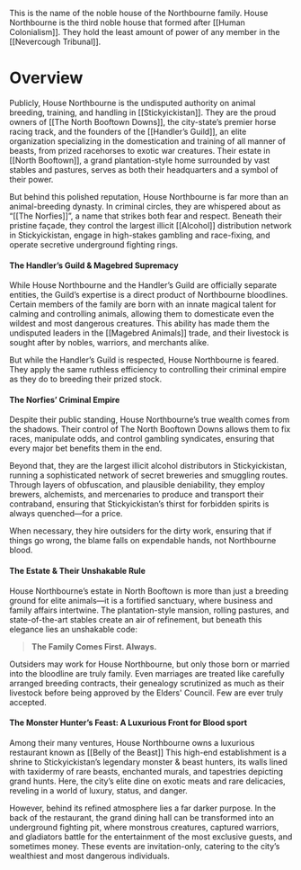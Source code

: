 This is the name of the noble house of the Northbourne family. House Northbourne is the third noble house that formed after [[Human Colonialism]]. They hold the least amount of power of any member in the [[Nevercough Tribunal]].
# Overview

Publicly, House Northbourne is the undisputed authority on animal breeding, training, and handling in [[Stickyickistan]]. They are the proud owners of [[The North Booftown Downs]], the city-state’s premier horse racing track, and the founders of the [[Handler’s Guild]], an elite organization specializing in the domestication and training of all manner of beasts, from prized racehorses to exotic war creatures. Their estate in [[North Booftown]], a grand plantation-style home surrounded by vast stables and pastures, serves as both their headquarters and a symbol of their power.

But behind this polished reputation, House Northbourne is far more than an animal-breeding dynasty. In criminal circles, they are whispered about as “[[The Norfies]]”, a name that strikes both fear and respect. Beneath their pristine façade, they control the largest illicit [[Alcohol]] distribution network in Stickyickistan, engage in high-stakes gambling and race-fixing, and operate secretive underground fighting rings.
#### **The Handler’s Guild & Magebred Supremacy**

While House Northbourne and the Handler’s Guild are officially separate entities, the Guild’s expertise is a direct product of Northbourne bloodlines. Certain members of the family are born with an innate magical talent for calming and controlling animals, allowing them to domesticate even the wildest and most dangerous creatures. This ability has made them the undisputed leaders in the [[Magebred Animals]] trade, and their livestock is sought after by nobles, warriors, and merchants alike.

But while the Handler’s Guild is respected, House Northbourne is feared. They apply the same ruthless efficiency to controlling their criminal empire as they do to breeding their prized stock.
#### **The Norfies’ Criminal Empire**

Despite their public standing, House Northbourne’s true wealth comes from the shadows. Their control of The North Booftown Downs allows them to fix races, manipulate odds, and control gambling syndicates, ensuring that every major bet benefits them in the end.

Beyond that, they are the largest illicit alcohol distributors in Stickyickistan, running a sophisticated network of secret breweries and smuggling routes. Through layers of obfuscation, and plausible deniability, they employ brewers, alchemists, and mercenaries to produce and transport their contraband, ensuring that Stickyickistan’s thirst for forbidden spirits is always quenched—for a price.

When necessary, they hire outsiders for the dirty work, ensuring that if things go wrong, the blame falls on expendable hands, not Northbourne blood.
#### **The Estate & Their Unshakable Rule**

House Northbourne’s estate in North Booftown is more than just a breeding ground for elite animals—it is a fortified sanctuary, where business and family affairs intertwine. The plantation-style mansion, rolling pastures, and state-of-the-art stables create an air of refinement, but beneath this elegance lies an unshakable code:

> **The Family Comes First. Always.**

Outsiders may work for House Northbourne, but only those born or married into the bloodline are truly family. Even marriages are treated like carefully arranged breeding contracts, their genealogy scrutinized as much as their livestock before being approved by the Elders' Council. Few are ever truly accepted.
#### **The Monster Hunter’s Feast: A Luxurious Front for Blood sport**

Among their many ventures, House Northbourne owns a luxurious restaurant known as [[Belly of the Beast]] This high-end establishment is a shrine to Stickyickistan’s legendary monster & beast hunters, its walls lined with taxidermy of rare beasts, enchanted murals, and tapestries depicting grand hunts. Here, the city’s elite dine on exotic meats and rare delicacies, reveling in a world of luxury, status, and danger.

However, behind its refined atmosphere lies a far darker purpose. In the back of the restaurant, the grand dining hall can be transformed into an underground fighting pit, where monstrous creatures, captured warriors, and gladiators battle for the entertainment of the most exclusive guests, and sometimes money. These events are invitation-only, catering to the city’s wealthiest and most dangerous individuals.